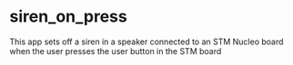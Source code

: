 # siren_on_press
This app sets off a siren in a speaker connected to an STM Nucleo board when the user presses the user button in the STM board
